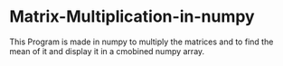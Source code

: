 # Matrix-Multiplication-in-numpy
This Program is made in numpy to multiply the matrices and to find the mean of it and display it in a cmobined numpy array.
